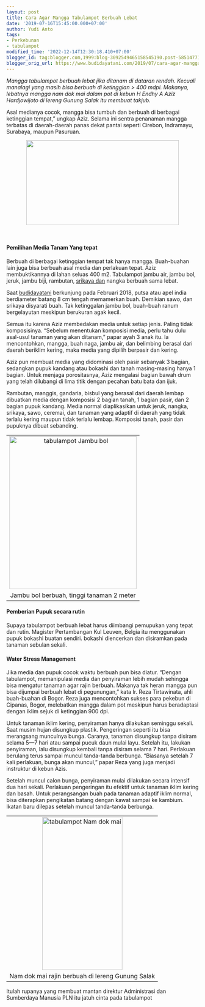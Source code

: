 ```yaml
---
layout: post
title: Cara Agar Mangga Tabulampot Berbuah Lebat
date: '2019-07-16T15:45:00.000+07:00'
author: Yudi Anto
tags:
- Perkebunan
- tabulampot
modified_time: '2022-12-14T12:30:18.410+07:00'
blogger_id: tag:blogger.com,1999:blog-3092549465158545190.post-5851477192275188408
blogger_orig_url: https://www.budidayatani.com/2019/07/cara-agar-mangga-tabulampot-berbuah.html
---
```


<p><i>Mangga tabulampot berbuah lebat jika ditanam di dataran rendah. Kecuali manalagi yang masih bisa berbuah di ketinggian &gt; 400 mdpi. Makanya, lebatnya mangga nam dok mai dalam pot di kebun H Endhy A Aziz Hardjowijoto di lereng Gunung Salak itu membuat takjub.</i></p><p>Asal medianya cocok, mangga bisa tumbuh dan berbuah di berbagai ketinggian tempat,” ungkap Aziz. Selama ini sentra penanaman mangga terbatas di daerah-daerah panas dekat pantai seperti Cirebon, Indramayu, Surabaya, maupun Pasuruan.</p><div style="clear: both; text-align: center;"><a style="margin-left: 1em; margin-right: 1em;" href="https://i1.wp.com/1.bp.blogspot.com/-4AIeNShSk2U/XS2Gane3cAI/AAAAAAAAC9Y/HpXjvpvHA2w8KBr5li9SUtOBowXOXHo0gCLcBGAs/s1600/tabulampot_800x446.jpg?ssl=1"><img loading="lazy" src="https://i0.wp.com/1.bp.blogspot.com/-4AIeNShSk2U/XS2Gane3cAI/AAAAAAAAC9Y/HpXjvpvHA2w8KBr5li9SUtOBowXOXHo0gCLcBGAs/s400/tabulampot_800x446.jpg?resize=400%2C222&amp;ssl=1" width="400" height="222" border="0" data-original-height="446" data-original-width="800" data-recalc-dims="1" /></a></div><p>&nbsp;</p><h4>Pemilihan Media Tanam Yang tepat</h4><p>Berbuah di berbagai ketinggian tempat tak hanya mangga. Buah-buahan lain juga bisa berbuah asal media dan perlakuan tepat. Aziz membuktikannya di lahan seluas 400 m2. Tabulampot jambu air, jambu bol, jeruk, jambu biji, rambutan, <a style="width: auto !important;" href="https://www.budidayatani.com/2019/07/budidaya-buah-srikaya-san-pablo-dan.html" data-wpil-post-to-="data-wpil-post-to-">srikaya dan</a> nangka berbuah sama lebat.</p><p>Saat <a href="https://www.budidayatani.com/">budidayatani</a> berkunjung pada Februari 2018, putsa atau apel india berdiameter batang 8 cm tengah memamerkan buah. Demikian sawo, dan srikaya disyarati buah. Tak ketinggalan jambu bol, buah-buah ranum bergelayutan meskipun berukuran agak kecil.</p><p>Semua itu karena Aziz membedakan media untuk setiap jenis. Paling tidak komposisinya. “Sebelum menentukan komposisi media, perlu tahu dulu asal-usul tanaman yang akan ditanam,” papar ayah 3 anak itu. Ia mencontohkan, mangga, buah naga, jambu air, dan belimbing berasal dari daerah beriklim kering, maka media yang dipilih berpasir dan kering.</p><p>Aziz pun membuat media yang didominasi oleh pasir sebanyak 3 bagian, sedangkan pupuk kandang atau bokashi dan tanah masing-masing hanya 1 bagian. Untuk menjaga porositasnya, Aziz mengalasi bagian bawah drum yang telah dilubangi di lima titik dengan pecahan batu bata dan ijuk.</p><p>Rambutan, manggis, gandaria, bisbul yang berasal dari daerah lembap dibuatkan media dengan komposisi 2 bagian tanah, 1 bagian pasir, dan 2 bagian pupuk kandang. Media normal diaplikasikan untuk jeruk, nangka, srikaya, sawo, ceremai, dan tanaman yang adaptif di daerah yang tidak terlalu kering maupun tidak terlalu lembap. Komposisi tanah, pasir dan pupuknya dibuat sebanding.</p><table style="margin-left: auto; margin-right: auto; text-align: center;" cellspacing="0" cellpadding="0" align="center"><tbody><tr><td style="text-align: center;"><a style="margin-left: auto; margin-right: auto;" href="https://i0.wp.com/1.bp.blogspot.com/-d4tX2Zx-7c4/XS2GyrBqkkI/AAAAAAAAC9g/XmDVfERux-o-ZucKoNysloStokVSZYJ5QCLcBGAs/s1600/tabulampot_501x600.jpg?ssl=1"><img loading="lazy" title="tabulampot Jambu bol " src="https://i1.wp.com/1.bp.blogspot.com/-d4tX2Zx-7c4/XS2GyrBqkkI/AAAAAAAAC9g/XmDVfERux-o-ZucKoNysloStokVSZYJ5QCLcBGAs/s400/tabulampot_501x600.jpg?resize=333%2C400&amp;ssl=1" alt="tabulampot Jambu bol " width="333" height="400" border="0" data-original-height="600" data-original-width="501" data-recalc-dims="1" /></a></td></tr><tr><td style="text-align: center;">Jambu bol berbuah, tinggi tanaman 2 meter</td></tr></tbody></table><h4>Pemberian Pupuk secara rutin</h4><p>Supaya tabulampot berbuah lebat harus diimbangi pemupukan yang tepat dan rutin. Magister Pertambangan Kul Leuven, Belgia itu menggunakan pupuk bokashi buatan sendiri. bokashi diencerkan dan disiramkan pada tanaman sebulan sekali.</p><h4>Water Stress Management</h4><p>Jika media dan pupuk cocok waktu berbuah pun bisa diatur. “Dengan tabulampot, memanipulasi media dan penyiraman lebih mudah sehingga bisa mengatur tanaman agar rajin berbuah. Makanya tak heran mangga pun bisa dijumpai berbuah lebat di pegunungan,” kata Ir. Reza Tirtawinata, ahli buah-buahan di Bogor. Reza juga mencontohkan sukses para pekebun di Cipanas, Bogor, melebatkan mangga dalam pot meskipun harus beradaptasi dengan iklim sejuk di ketinggian 900 dpi.</p><p>Untuk tanaman iklim kering, penyiraman hanya dilakukan seminggu sekali. Saat musim hujan disungkup plastik. Pengeringan seperti itu bisa merangsang munculnya bunga. Caranya, tanaman disungkup tanpa disiram selama 5—7 hari atau sampai pucuk daun mulai layu. Setelah itu, lakukan penyiraman, lalu disungkup kembali tanpa disiram selama 7 hari. Perlakuan berulang terus sampai muncul tanda-tanda berbunga. “Biasanya setelah 7 kali perlakuan, bunga akan muncul,” papar Reza yang juga menjadi instruktur di kebun Azis.</p><p>Setelah muncul calon bunga, penyiraman mulai dilakukan secara intensif dua hari sekali. Perlakuan pengeringan itu efektif untuk tanaman iklim kering dan basah. Untuk perangsangan buah pada tanaman adaptif iklim normal, bisa diterapkan pengikatan batang dengan kawat sampai ke kambium. Ikatan baru dilepas setelah muncul tanda-tanda berbunga.</p><table style="margin-left: auto; margin-right: auto; text-align: center;" cellspacing="0" cellpadding="0" align="center"><tbody><tr><td style="text-align: center;"><a style="margin-left: auto; margin-right: auto;" href="https://i0.wp.com/1.bp.blogspot.com/-44UZmiZU9_E/XS2HE-BcuVI/AAAAAAAAC9o/GN0ZjMuAre8gA5IvwB0ppYh_NycLXGN5gCLcBGAs/s1600/tabulampot_315x600.jpg?ssl=1"><img loading="lazy" title="tabulampot Nam dok mai" src="https://i0.wp.com/1.bp.blogspot.com/-44UZmiZU9_E/XS2HE-BcuVI/AAAAAAAAC9o/GN0ZjMuAre8gA5IvwB0ppYh_NycLXGN5gCLcBGAs/s400/tabulampot_315x600.jpg?resize=210%2C400&amp;ssl=1" alt="tabulampot Nam dok mai" width="210" height="400" border="0" data-original-height="600" data-original-width="315" data-recalc-dims="1" /></a></td></tr><tr><td style="text-align: center;">Nam dok mai rajin berbuah di lereng Gunung Salak</td></tr></tbody></table><p>Itulah rupanya yang membuat mantan direktur Administrasi dan Sumberdaya Manusia PLN itu jatuh cinta pada tabulampot</p>